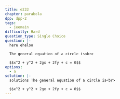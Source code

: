 ```yaml
---
title: e233
chapter: parabola
dpp: dpp-2
tags:
  - jeemain
difficulty: Hard
question_type: Single Choice
question: |-
  here eheloo

  The general equation of a circle is<br>

  $$x^2 + y^2 + 2gx + 2fy + c = 0$$
options:
  - a
solution: |-
  solutions The general equation of a circle is<br>

  $$x^2 + y^2 + 2gx + 2fy + c = 0$$
---
```


